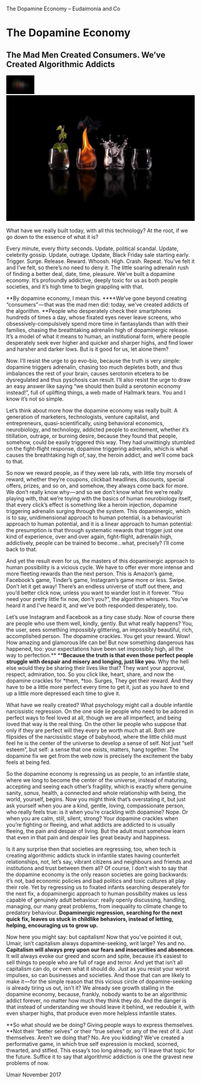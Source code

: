 The Dopamine Economy – Eudaimonia and Co

# The Dopamine Economy

## The Mad Men Created Consumers. We’ve Created Algorithmic Addicts

![](../_resources/c5c1a23ad59fecdaed10acc54cdd028d.png)![1*sum3tjf13I8Di_Nxdpp4pw.jpeg](../_resources/0029f6f6a05e4714ab8f8f5e9ca6784f.jpg)

What have we really built today, with all this technology? At the root, if we go down to the essence of what it is?

Every minute, every thirty seconds. Update, political scandal. Update, celebrity gossip. Update, outrage. Update, Black Friday sale starting early. Trigger. Surge. Release. Reward. Whoosh. High. Crash. Repeat. You’ve felt it and I’ve felt, so there’s no need to deny it. The little soaring adrenalin rush of finding a better deal, date, time, pleasure. We’ve built a dopamine economy. It’s profoundly addictive, deeply toxic for us as both people societies, and it’s high time to begin grappling with that.

**By dopamine economy, I mean this. ****We’ve gone beyond creating “consumers” — that was the mad men did: today, we’ve created addicts of the algorithm. **People who desperately check their smartphones hundreds of times a day, whose fixated eyes never leave screens, who obsessively-compulsively spend more time in fantasylands than with their families, chasing the breathtaking adrenalin high of dopaminergic release. It’s a model of what it means to human, an institutional form, where people desperately seek ever higher and quicker and sharper highs, and find lower and harsher and darker lows. But is it good for us, let alone them?

Now. I’ll resist the urge to go evo-bio, because the truth is very simple: dopamine triggers adrenalin, chasing too much depletes both, and thus imbalances the rest of your brain, causes serotonin etcetera to be dysregulated and thus pyschosis can result. I’ll also resist the urge to draw an easy answer like saying “we should then build a serotonin economy instead!”, full of uplifting things, a web made of Hallmark tears. You and I know it’s not so simple.

Let’s think about more how the dopamine economy was really built. A generation of marketers, technologists, venture capitalist, and entrepreneurs, quasi-scientifically, using behavioral economics, neurobiology, and technology, addicted people to excitement, whether it’s titillation, outrage, or burning desire, because they found that people, somehow, could be easily triggered this way. They had unwittingly stumbled on the fight-flight response, dopamine triggering adrenalin, which is what causes the breathtaking high of, say, the heroin addict, and we’ll come back to that.

So now we reward people, as if they were lab rats, with little tiny morsels of reward, whether they’re coupons, clickbait headlines, discounts, special offers, prizes, and so on, and somehow, they always come back for more. We don’t really know why — and so we don’t know what fire we’re really playing with, that we’re toying with the basics of human neurobiology itself, that every click’s effect is something like a heroin injection, dopamine triggering adrenalin surging through the system. This dopaminergic, which is to say, unidimensional approach to human potential, is a behaviourist approach to human potential, and it is a linear approach to human potential: the presumption is that through systematic rewards that trigger just one kind of experience, over and over again, fight-flight, adrenalin high, addictively, people can be trained to become…what, precisely? I’ll come back to that.

And yet the result even for us, the masters of this dopaminergic approach to human possibility is a vicious cycle. We have to offer ever more intense and more fleeting rewards than the next person. This is Amazon’s game, Facebook’s game, Tinder’s game, Instagram’s game more or less. Swipe. Don’t let it get away! There’s an endless universe of stuff out there, and you’d better click now, unless you want to wander lost in it forever. “You need your pretty little fix now, don't you?”, the algorithm whispers. You’ve heard it and I’ve heard it, and we’ve both responded desperately, too.

Let’s use Instagram and Facebook as a tiny case study. Now of course there are people who use them well, kindly, gently. But what really happens? You, the user, sees something impossibly glittering, an impossibly beautiful, rich, accomplished person. The dopamine crackles. You get your reward. Wow! How amazing and glamorous life can be! But now something dangerous has happened, too: your expectations have been set impossibly high, all the way to perfection.**  ****Because the truth is that even those perfect people struggle with despair and misery and longing, just like you.** Why the hell else would they be sharing their lives like that? They want your approval, respect, admiration, too. So you click like, heart, share, and now the dopamine crackles for *them, *too. Surges, They get their reward. And they have to be a little more perfect every time to get it, just as you have to end up a little more depressed each time to give it.

What have we really created? What psychology might call a double infantile narcissistic regression. On the one side lie people who need to be adored in perfect ways to feel loved at all, though we are all imperfect, and being loved that way is the real thing. On the other lie people who suppose that only if they are perfect will they every be worth much at all. Both are flipsides of the narcissistic stage of babyhood, where the little child must feel he is the center of the universe to develop a sense of self. Not just “self esteem”, but self: a sense that one exists, matters, hang together. The dopamine fix we get from the web now is precisely the excitement the baby feels at being fed.

So the dopamine economy is regressing us as people, to an infantile state, where we long to become the center of the universe, instead of maturing, accepting and seeing each other’s fragility, which is exactly where genuine sanity, *sanus*, health, a connected and whole relationship with being, the world, yourself, begins. Now you might think that’s overstating it, but just ask yourself when you are a kind, gentle, loving, compassionate person, who really feels true: is it when you’re crackling with dopamine? Nope. Or when you are calm, still, silent, strong? Your dopamine crackles when you’re fighting or fleeing, and what addicts are addicted to is usually fleeing, the pain and despair of living. But the adult must somehow learn that even in that pain and despair lies great beauty and happiness.

Is it any surprise then that societies are regressing, too, when tech is creating algorithmic addicts stuck in infantile states having counterfeit relationships, not, let’s say, vibrant citizens and neighbours and friends and institutions and trust between them all? Of course, I don’t wish to say that the dopamine economy is the only reason societies are going backwards: it’s not, bad economic policies and bad politics and toxic cultures all play their role. Yet by regressing us to fixated infants searching desperately for the next fix, a dopaminergic approach to human possibility makes us less capable of genuinely adult behaviour: really openly discussing, handling, managing, our many great problems, from inequality to climate change to predatory behaviour. **Dopaminergic regression, searching for the next quick fix, leaves us stuck in childlike behaviors, instead of letting, helping, encouraging us to grow up.**

Now here you might say: but capitalism! Now that you’ve pointed it out, Umair, isn’t capitalism always dopamine-seeking, writ large? Yes and no. **Capitalism will always prey upon our fears and insecurities and absences**. It will always evoke our greed and scorn and spite, because it’s easiest to sell things to people who are full of rage and terror. And yet that isn’t all capitalism can do, or even what it should do. Just as you resist your worst impulses, so can businesses and societies. And those that can are likely to make it — for the simple reason that this vicious circle of dopamine-seeking is already tiring us out, isn’t it? We already see growth stalling in the dopamine economy, because, frankly, nobody wants to be an algorithmic addict forever, no matter how much they think they do. And the danger is that instead of understanding we should leave it behind, we redouble it, with even sharper highs, that produce even more helpless infantile states.

**So what should we be doing? Giving people ways to express themselves. **Not their “better selves” or their “true selves” or any of the rest of it. Just themselves. Aren’t we doing that? No. Are you kidding? We’ve created a performative game, in which true self expression is mocked, scorned, thwarted, and stifled. This essay’s too long already, so I’ll leave that topic for the future. Suffice it to say that algorithmic addiction is one the gravest new problems of now.

Umair
November 2017